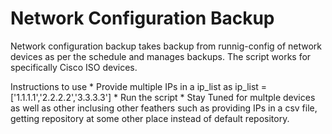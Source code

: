 # Network Configuration Backup
Network configuration backup takes backup from runnig-config of network devices as per the schedule and manages backups. The script works for specifically Cisco ISO devices.

  Instructions to use
    * Provide multiple IPs in a ip_list as ip_list =  ['1.1.1.1','2.2.2.2','3.3.3.3']
    * Run the script
    * Stay Tuned for multple devices as well as other inclusing other feathers such as providing IPs in a csv file, getting repository at some other place instead of default             repository.
  
  
  
